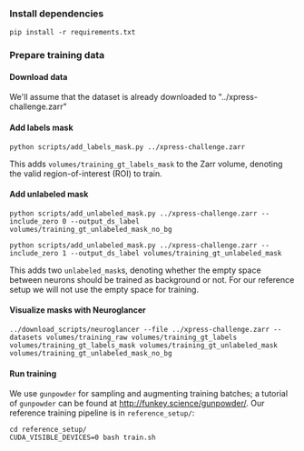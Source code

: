 
### Install dependencies

`pip install -r requirements.txt`

### Prepare training data

#### Download data

We'll assume that the dataset is already downloaded to "../xpress-challenge.zarr"

#### Add labels mask

`python scripts/add_labels_mask.py ../xpress-challenge.zarr`

This adds `volumes/training_gt_labels_mask` to the Zarr volume, denoting the valid region-of-interest (ROI) to train.

#### Add unlabeled mask

`python scripts/add_unlabeled_mask.py ../xpress-challenge.zarr --include_zero 0 --output_ds_label volumes/training_gt_unlabeled_mask_no_bg`

`python scripts/add_unlabeled_mask.py ../xpress-challenge.zarr --include_zero 1 --output_ds_label volumes/training_gt_unlabeled_mask`

This adds two `unlabeled_mask`s, denoting whether the empty space between neurons should be trained as background or not. For our reference setup we will not use the empty space for training.

#### Visualize masks with Neuroglancer

`../download_scripts/neuroglancer --file ../xpress-challenge.zarr --datasets volumes/training_raw volumes/training_gt_labels volumes/training_gt_labels_mask volumes/training_gt_unlabeled_mask volumes/training_gt_unlabeled_mask_no_bg`

#### Run training

We use `gunpowder` for sampling and augmenting training batches; a tutorial of `gunpowder` can be found at http://funkey.science/gunpowder/. Our reference training pipeline is in `reference_setup/`:

```
cd reference_setup/
CUDA_VISIBLE_DEVICES=0 bash train.sh
```
